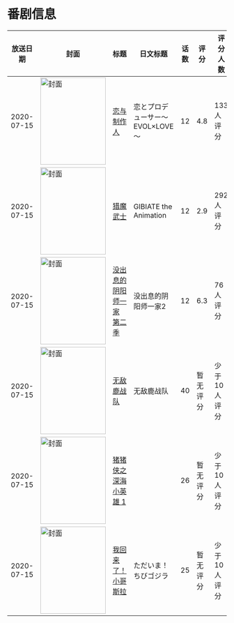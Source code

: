 # 番剧信息

|放送日期|封面|标题|日文标题|话数|评分|评分人数|
|---|---|---|---|---|---|---|
|2020-07-15|<img src="//lain.bgm.tv/pic/cover/c/f5/ae/260736_Ged8M.jpg" alt="封面" style="width:150px;height:200px;object-fit:cover;">|[恋与制作人](https://bangumi.tv/subject/260736)|恋とプロデューサー～EVOL×LOVE～|12|4.8|133人评分|
|2020-07-15|<img src="//lain.bgm.tv/pic/cover/c/7d/b5/286109_SyyLe.jpg" alt="封面" style="width:150px;height:200px;object-fit:cover;">|[猎魔武士](https://bangumi.tv/subject/286109)|GIBIATE the Animation|12|2.9|292人评分|
|2020-07-15|<img src="//lain.bgm.tv/pic/cover/c/15/24/309304_wi9nW.jpg" alt="封面" style="width:150px;height:200px;object-fit:cover;">|[没出息的阴阳师一家 第二季](https://bangumi.tv/subject/309304)|没出息的阴阳师一家2|12|6.3|76人评分|
|2020-07-15|<img src="//lain.bgm.tv/pic/cover/c/bf/95/311320_QVg55.jpg" alt="封面" style="width:150px;height:200px;object-fit:cover;">|[无敌鹿战队](https://bangumi.tv/subject/311320)|无敌鹿战队|40|暂无评分|少于10人评分|
|2020-07-15|<img src="//lain.bgm.tv/pic/cover/c/b1/d7/384757_8gt88.jpg" alt="封面" style="width:150px;height:200px;object-fit:cover;">|[猪猪侠之深海小英雄 1](https://bangumi.tv/subject/384757)||26|暂无评分|少于10人评分|
|2020-07-15|<img src="//lain.bgm.tv/pic/cover/c/52/c8/499517_dNzz8.jpg" alt="封面" style="width:150px;height:200px;object-fit:cover;">|[我回来了！小哥斯拉](https://bangumi.tv/subject/499517)|ただいま！ちびゴジラ|25|暂无评分|少于10人评分|
